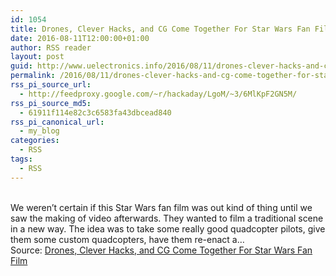 ```yaml
---
id: 1054
title: Drones, Clever Hacks, and CG Come Together For Star Wars Fan Film
date: 2016-08-11T12:00:00+01:00
author: RSS reader
layout: post
guid: http://www.uelectronics.info/2016/08/11/drones-clever-hacks-and-cg-come-together-for-star-wars-fan-film/
permalink: /2016/08/11/drones-clever-hacks-and-cg-come-together-for-star-wars-fan-film/
rss_pi_source_url:
  - http://feedproxy.google.com/~r/hackaday/LgoM/~3/6MlKpF2GN5M/
rss_pi_source_md5:
  - 61911f114e82c3c6583fa43dbcead840
rss_pi_canonical_url:
  - my_blog
categories:
  - RSS
tags:
  - RSS
---
```

&#013;  
We weren’t certain if this Star Wars fan film was out kind of thing until we saw the making of video afterwards. They wanted to film a traditional scene in a new way. The idea was to take some really good quadcopter pilots, give them some custom quadcopters, have them re-enact a…&#013;  
Source: <a href="http://feedproxy.google.com/~r/hackaday/LgoM/~3/6MlKpF2GN5M/" target="_blank">Drones, Clever Hacks, and CG Come Together For Star Wars Fan Film</a>